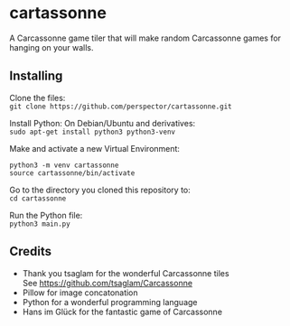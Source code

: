 # cartassonne
A Carcassonne game tiler that will make random Carcassonne games for hanging on your walls.
## Installing
Clone the files:\
`git clone https://github.com/perspector/cartassonne.git`

Install Python:
On Debian/Ubuntu and derivatives:\
`sudo apt-get install python3 python3-venv`

Make and activate a new Virtual Environment:
```
python3 -m venv cartassonne
source cartassonne/bin/activate
```

Go to the directory you cloned this repository to:\
`cd cartassonne`

Run the Python file:\
`python3 main.py`

## Credits
* Thank you tsaglam for the wonderful Carcassonne tiles\
  See https://github.com/tsaglam/Carcassonne
* Pillow for image concatonation
* Python for a wonderful programming language
* Hans im Glück for the fantastic game of Carcassonne
